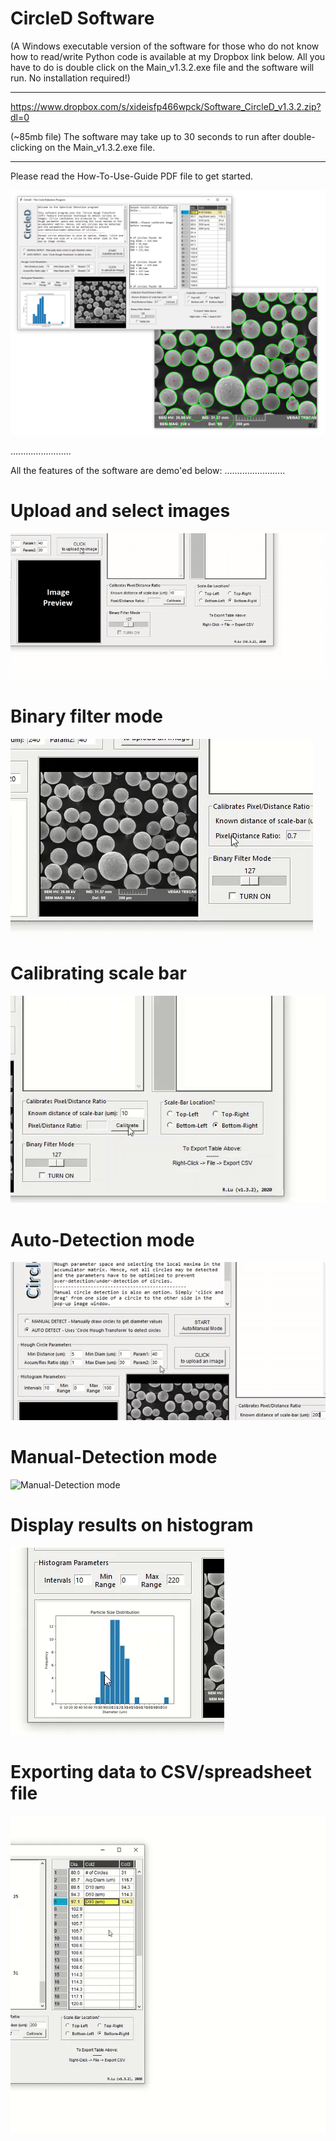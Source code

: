 # CircleD Software
(A Windows executable version of the software for those who do not know how to read/write Python code is available at my Dropbox link below. All you have to do is double click on the Main_v1.3.2.exe file and the software will run. No installation required!)
***************
https://www.dropbox.com/s/xideisfp466wpck/Software_CircleD_v1.3.2.zip?dl=0

(~85mb file)
The software may take up to 30 seconds to run after double-clicking on the Main_v1.3.2.exe file.

***************
Please read the How-To-Use-Guide PDF file to get started.

![Main image of software](CircleD_v1.3.2.PNG)

........................

All the features of the software are demo'ed below:
........................

# Upload and select images

![Upload and select images](Features_MP4_GIF/Upload_select_img.gif)

# Binary filter mode

![Binary filter mode](Features_MP4_GIF/Binary_filter_mode.gif)

# Calibrating scale bar

![Calibrating scale bar](Features_MP4_GIF/Calibrate_Scale_Bar.gif)

# Auto-Detection mode

![Auto-Detection mode](Features_MP4_GIF/AutoDetect_mode.gif)

# Manual-Detection mode

![Manual-Detection mode](Features_MP4_GIF/Manual_combine_mode.gif)

# Display results on histogram

![Display results on histogram](Features_MP4_GIF/Histogram_mode.gif)

# Exporting data to CSV/spreadsheet file

![Exporting data to CSV/spreadsheet file](Features_MP4_GIF/Export_spreadsheet.gif)
